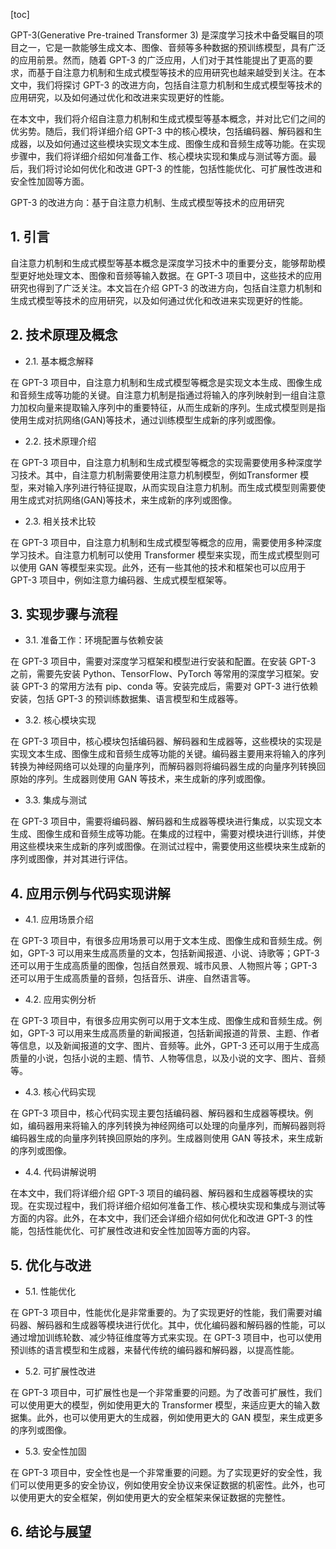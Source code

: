 
[toc]                    
                
                
GPT-3(Generative Pre-trained Transformer 3) 是深度学习技术中备受瞩目的项目之一，它是一款能够生成文本、图像、音频等多种数据的预训练模型，具有广泛的应用前景。然而，随着 GPT-3 的广泛应用，人们对于其性能提出了更高的要求，而基于自注意力机制和生成式模型等技术的应用研究也越来越受到关注。在本文中，我们将探讨 GPT-3 的改进方向，包括自注意力机制和生成式模型等技术的应用研究，以及如何通过优化和改进来实现更好的性能。

在本文中，我们将介绍自注意力机制和生成式模型等基本概念，并对比它们之间的优劣势。随后，我们将详细介绍 GPT-3 中的核心模块，包括编码器、解码器和生成器，以及如何通过这些模块实现文本生成、图像生成和音频生成等功能。在实现步骤中，我们将详细介绍如何准备工作、核心模块实现和集成与测试等方面。最后，我们将讨论如何优化和改进 GPT-3 的性能，包括性能优化、可扩展性改进和安全性加固等方面。

GPT-3 的改进方向：基于自注意力机制、生成式模型等技术的应用研究

## 1. 引言

自注意力机制和生成式模型等基本概念是深度学习技术中的重要分支，能够帮助模型更好地处理文本、图像和音频等输入数据。在 GPT-3 项目中，这些技术的应用研究也得到了广泛关注。本文旨在介绍 GPT-3 的改进方向，包括自注意力机制和生成式模型等技术的应用研究，以及如何通过优化和改进来实现更好的性能。

## 2. 技术原理及概念

- 2.1. 基本概念解释

在 GPT-3 项目中，自注意力机制和生成式模型等概念是实现文本生成、图像生成和音频生成等功能的关键。自注意力机制是指通过将输入的序列映射到一组自注意力加权向量来提取输入序列中的重要特征，从而生成新的序列。生成式模型则是指使用生成对抗网络(GAN)等技术，通过训练模型生成新的序列或图像。

- 2.2. 技术原理介绍

在 GPT-3 项目中，自注意力机制和生成式模型等概念的实现需要使用多种深度学习技术。其中，自注意力机制需要使用注意力机制模型，例如Transformer 模型，来对输入序列进行特征提取，从而实现自注意力机制。而生成式模型则需要使用生成式对抗网络(GAN)等技术，来生成新的序列或图像。

- 2.3. 相关技术比较

在 GPT-3 项目中，自注意力机制和生成式模型等概念的应用，需要使用多种深度学习技术。自注意力机制可以使用 Transformer 模型来实现，而生成式模型则可以使用 GAN 等模型来实现。此外，还有一些其他的技术和框架也可以应用于 GPT-3 项目中，例如注意力编码器、生成式模型框架等。

## 3. 实现步骤与流程

- 3.1. 准备工作：环境配置与依赖安装

在 GPT-3 项目中，需要对深度学习框架和模型进行安装和配置。在安装 GPT-3 之前，需要先安装 Python、TensorFlow、PyTorch 等常用的深度学习框架。安装 GPT-3 的常用方法有 pip、conda 等。安装完成后，需要对 GPT-3 进行依赖安装，包括 GPT-3 的预训练数据集、语言模型和生成器等。

- 3.2. 核心模块实现

在 GPT-3 项目中，核心模块包括编码器、解码器和生成器等，这些模块的实现是实现文本生成、图像生成和音频生成等功能的关键。编码器主要用来将输入的序列转换为神经网络可以处理的向量序列，而解码器则将编码器生成的向量序列转换回原始的序列。生成器则使用 GAN 等技术，来生成新的序列或图像。

- 3.3. 集成与测试

在 GPT-3 项目中，需要将编码器、解码器和生成器等模块进行集成，以实现文本生成、图像生成和音频生成等功能。在集成的过程中，需要对模块进行训练，并使用这些模块来生成新的序列或图像。在测试过程中，需要使用这些模块来生成新的序列或图像，并对其进行评估。

## 4. 应用示例与代码实现讲解

- 4.1. 应用场景介绍

在 GPT-3 项目中，有很多应用场景可以用于文本生成、图像生成和音频生成。例如，GPT-3 可以用来生成高质量的文本，包括新闻报道、小说、诗歌等；GPT-3 还可以用于生成高质量的图像，包括自然景观、城市风景、人物照片等；GPT-3 还可以用于生成高质量的音频，包括音乐、讲座、自然语言等。

- 4.2. 应用实例分析

在 GPT-3 项目中，有很多应用实例可以用于文本生成、图像生成和音频生成。例如，GPT-3 可以用来生成高质量的新闻报道，包括新闻报道的背景、主题、作者等信息，以及新闻报道的文字、图片、音频等。此外，GPT-3 还可以用于生成高质量的小说，包括小说的主题、情节、人物等信息，以及小说的文字、图片、音频等。

- 4.3. 核心代码实现

在 GPT-3 项目中，核心代码实现主要包括编码器、解码器和生成器等模块。例如，编码器用来将输入的序列转换为神经网络可以处理的向量序列，而解码器则将编码器生成的向量序列转换回原始的序列。生成器则使用 GAN 等技术，来生成新的序列或图像。

- 4.4. 代码讲解说明

在本文中，我们将详细介绍 GPT-3 项目的编码器、解码器和生成器等模块的实现。在实现过程中，我们将详细介绍如何准备工作、核心模块实现和集成与测试等方面的内容。此外，在本文中，我们还会详细介绍如何优化和改进 GPT-3 的性能，包括性能优化、可扩展性改进和安全性加固等方面的内容。

## 5. 优化与改进

- 5.1. 性能优化

在 GPT-3 项目中，性能优化是非常重要的。为了实现更好的性能，我们需要对编码器、解码器和生成器等模块进行优化。其中，优化编码器和解码器的性能，可以通过增加训练轮数、减少特征维度等方式来实现。在 GPT-3 项目中，也可以使用预训练的语言模型和生成器，来替代传统的编码器和解码器，以提高性能。

- 5.2. 可扩展性改进

在 GPT-3 项目中，可扩展性也是一个非常重要的问题。为了改善可扩展性，我们可以使用更大的模型，例如使用更大的 Transformer 模型，来适应更大的输入数据集。此外，也可以使用更大的生成器，例如使用更大的 GAN 模型，来生成更多的序列或图像。

- 5.3. 安全性加固

在 GPT-3 项目中，安全性也是一个非常重要的问题。为了实现更好的安全性，我们可以使用更多的安全协议，例如使用安全协议来保证数据的机密性。此外，也可以使用更大的安全框架，例如使用更大的安全框架来保证数据的完整性。

## 6. 结论与展望

